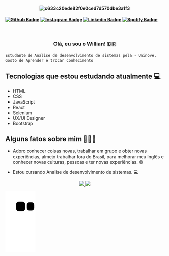 <h4 align="center">
 
![c633c20ede82f0e0ced7d570dbe3a1f3](https://user-images.githubusercontent.com/70382532/138322189-2db8df52-9dcb-40a0-88a8-c365466bd33d.gif)

<h4>

[![Github Badge](https://img.shields.io/badge/-Facebook-blue?style=for-the-badge&logo=Facebook&logoColor=white&link=https://github.com/arthurspk)](https://www.facebook.com/willian.meireles.013/)
[![Instagram Badge](https://img.shields.io/badge/-instagram-red?style=for-the-badge&logo=instagram&logoColor=white&link=https://github.com/arthurspk)](https://www.instagram.com/willian_meireles/)
[![Linkedin Badge](https://img.shields.io/badge/-Linkedin-blue?style=for-the-badge&logo=Linkedin&logoColor=white&link=https://github.com/arthurspk)](https://www.linkedin.com/in/willian-meireles-01b607194)
[![Spotify Badge](https://img.shields.io/badge/-Spotify-3bb34b?style=for-the-badge&logo=Spotify&logoColor=161f16&link=https://github.com/arthurspk)](https://www.spotify.com/br/account/overview/?utm_source=spotify&utm_medium=menu&utm_campaign=your_account)
</h4>

<h3 align="center">  <br>

Olá, eu sou o Willian! 🇧🇷
<br>

</h3>

```
Estudante de Analise de desenvolvimento de sistemas pela - Uninove, 
Gosto de Aprender e trocar conhecimento
```
## Tecnologias que estou estudando atualmente 💻

  - HTML
  - CSS
  - JavaScript
  - React
  - Selenium
  - UX/UI Designer
  - Bootstrap

## Alguns fatos sobre mim 👨🏻‍💻


- Adoro conhecer coisas novas, trabalhar em grupo e obter novas experiências, almejo trabalhar fora do Brasil, para melhorar meu Inglês e conhecer novas culturas, pessoas e ter novas experiências. 😄

- Estou cursando Analise de desenvolvimento de sistemas. 💻

<div align="center">
  <a href="https://github.com/wmeireles">
  <img height="180em" src="https://github-readme-stats.vercel.app/api?username=wmeireles&show_icons=true&theme=Night&include_all_commits=true&count_private=true"/>
  <img height="180em" src="https://github-readme-stats.vercel.app/api/top-langs/?username=wmeireles&layout=compact&langs_count=7&theme=Night"/>
</div>
 



![Snake animation](https://github.com/rafaballerini/rafaballerini/blob/output/github-contribution-grid-snake.svg)
